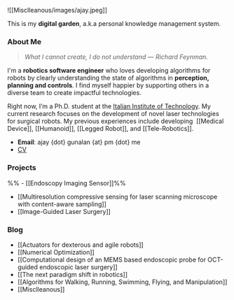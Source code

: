 ![[Misclleanous/images/ajay.jpeg]]


This is my **digital garden**, a.k.a personal knowledge management system.

### About Me

> *What I cannot create, I do not understand — Richard Feynman.*

I'm a **robotics software engineer** who loves developing algorithms for robots by clearly understanding the state of algorithms in **perception, planning and controls**. I find myself happier by supporting others in a diverse team to create impactful technologies.

Right now, I’m a Ph.D. student at the [Italian Institute of Technology](https://iit.it/). My current research focuses on the development of novel laser technologies for surgical robots. My previous experiences include developing  [[Medical Device]], [[Humanoid]], [[Legged Robot]], and [[Tele-Robotics]].

- **Email**: ajay {dot} gunalan {at} pm {dot} me
- [CV](https://ajaygunalan.github.io/assets/ajayg_cv.pdf)

### Projects
%% - [[Endoscopy Imaging Sensor]]%%
- [[Multiresolution compressive sensing for laser scanning microscope with content-aware sampling]]
- [[Image-Guided Laser Surgery]]


### Blog
- [[Actuators for dexterous and agile robots]]
- [[Numerical Optimization]]
- [[Computational design of an MEMS based endoscopic probe for OCT-guided endoscopic laser surgery]]
- [[The next paradigm shift in robotics]]
- [[Algorithms for Walking, Running, Swimming, Flying, and Manipulation]]
- [[Misclleanous]]
